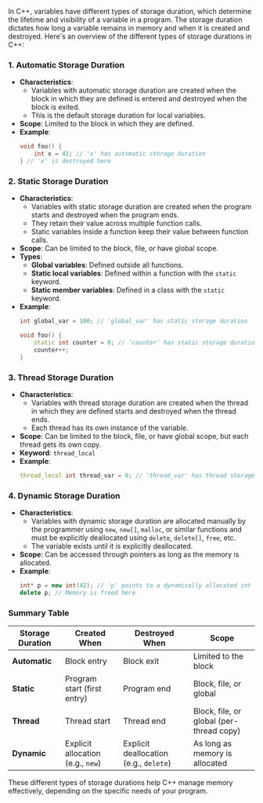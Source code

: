 In C++, variables have different types of storage duration, which determine the lifetime and visibility of a variable in a program. The storage duration dictates how long a variable remains in memory and when it is created and destroyed. Here's an overview of the different types of storage durations in C++:

### 1. **Automatic Storage Duration**
   - **Characteristics**: 
     - Variables with automatic storage duration are created when the block in which they are defined is entered and destroyed when the block is exited.
     - This is the default storage duration for local variables.
   - **Scope**: Limited to the block in which they are defined.
   - **Example**:
     ```cpp
     void foo() {
         int x = 42; // 'x' has automatic storage duration
     } // 'x' is destroyed here
     ```

### 2. **Static Storage Duration**
   - **Characteristics**:
     - Variables with static storage duration are created when the program starts and destroyed when the program ends.
     - They retain their value across multiple function calls.
     - Static variables inside a function keep their value between function calls.
   - **Scope**: Can be limited to the block, file, or have global scope.
   - **Types**:
     - **Global variables**: Defined outside all functions.
     - **Static local variables**: Defined within a function with the `static` keyword.
     - **Static member variables**: Defined in a class with the `static` keyword.
   - **Example**:
     ```cpp
     int global_var = 100; // 'global_var' has static storage duration

     void foo() {
         static int counter = 0; // 'counter' has static storage duration
         counter++;
     }
     ```

### 3. **Thread Storage Duration**
   - **Characteristics**:
     - Variables with thread storage duration are created when the thread in which they are defined starts and destroyed when the thread ends.
     - Each thread has its own instance of the variable.
   - **Scope**: Can be limited to the block, file, or have global scope, but each thread gets its own copy.
   - **Keyword**: `thread_local`
   - **Example**:
     ```cpp
     thread_local int thread_var = 0; // 'thread_var' has thread storage duration
     ```

### 4. **Dynamic Storage Duration**
   - **Characteristics**:
     - Variables with dynamic storage duration are allocated manually by the programmer using `new`, `new[]`, `malloc`, or similar functions and must be explicitly deallocated using `delete`, `delete[]`, `free`, etc.
     - The variable exists until it is explicitly deallocated.
   - **Scope**: Can be accessed through pointers as long as the memory is allocated.
   - **Example**:
     ```cpp
     int* p = new int(42); // 'p' points to a dynamically allocated int
     delete p; // Memory is freed here
     ```

### **Summary Table**

| Storage Duration     | Created When                 | Destroyed When              | Scope                                      |
|----------------------|------------------------------|-----------------------------|--------------------------------------------|
| **Automatic**        | Block entry                  | Block exit                  | Limited to the block                       |
| **Static**           | Program start (first entry)  | Program end                 | Block, file, or global                     |
| **Thread**           | Thread start                 | Thread end                  | Block, file, or global (per-thread copy)   |
| **Dynamic**          | Explicit allocation (e.g., `new`) | Explicit deallocation (e.g., `delete`) | As long as memory is allocated |

These different types of storage durations help C++ manage memory effectively, depending on the specific needs of your program.